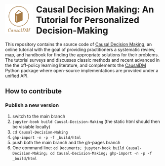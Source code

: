 <h1><img src="logo.png" width="90px" align="left" style="margin-right: 10px;"> Causal Decision Making: An Tutorial for Personalized Decision-Making</h1>



This repository contains the source code of [Causal Decision Making](http://causaldm.com/), an online tutorial with the goal of providing practitioners a systematic review, map, and handbook for finding the appropriate solutions for their problems. 
The tutorial surveys and discusses classic methods and recent advanced in the the off-policy learning literature, and complements the [CausalDM](https://github.com/CausalDM/CausalDM) Python package where open-source implementations are provided under a unified API. 

## How to contribute
### Publish a new version
1. switch to the main branch
2. `jupyter-book build Causal-Decision-Making` (the static html should then be visiable locally)
4. `cd Causal-Decision-Making`
3. `ghp-import -n -p -f _build/html`
4. push both the main branch and the gh-pages branch
5. One command line: `cd Documents; jupyter-book build Causal-Decision-Making; cd Causal-Decision-Making; ghp-import -n -p -f _build/html`
